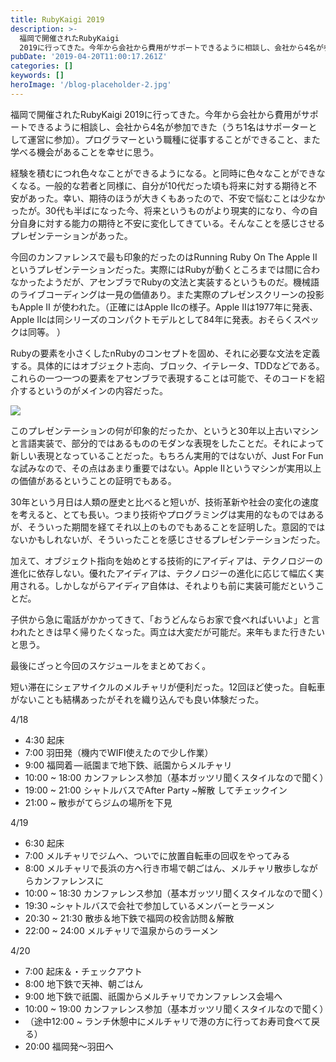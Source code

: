 ```yaml
---
title: RubyKaigi 2019
description: >-
  福岡で開催されたRubyKaigi
  2019に行ってきた。今年から会社から費用がサポートできるように相談し、会社から4名が参加できた（うち1名はサポーターとして運営に参加）。プログラマーという職種に従事することができること、また学べる機会があることを幸せに思う。
pubDate: '2019-04-20T11:00:17.261Z'
categories: []
keywords: []
heroImage: '/blog-placeholder-2.jpg'
---
```


福岡で開催されたRubyKaigi 2019に行ってきた。今年から会社から費用がサポートできるように相談し、会社から4名が参加できた（うち1名はサポーターとして運営に参加）。プログラマーという職種に従事することができること、また学べる機会があることを幸せに思う。

経験を積むにつれ色々なことができるようになる。と同時に色々なことができなくなる。一般的な若者と同様に、自分が10代だった頃も将来に対する期待と不安があった。幸い、期待のほうが大きくもあったので、不安で悩むことは少なかったが。30代も半ばになった今、将来というものがより現実的になり、今の自分自身に対する能力の期待と不安に変化してきている。そんなことを感じさせるプレゼンテーションがあった。

今回のカンファレンスで最も印象的だったのはRunning Ruby On The Apple IIというプレゼンテーションだった。実際にはRubyが動くところまでは間に合わなかったようだが、アセンブラでRubyの文法と実装するというものだ。機械語のライブコーディングは一見の価値あり。また実際のプレゼンスクリーンの投影もApple II が使われた。（正確にはApple IIcの様子。Apple IIは1977年に発表、Apple IIcは同シリーズのコンパクトモデルとして84年に発表。おそらくスペックは同等。 ）

Rubyの要素を小さくしたnRubyのコンセプトを固め、それに必要な文法を定義する。具体的にはオブジェクト志向、ブロック、イテレータ、TDDなどである。これらの一つ一つの要素をアセンブラで表現することは可能で、そのコードを紹介するというのがメインの内容だった。

![](/img/1__9wxLuDB96ce__szMlfna5Kw.jpeg)

このプレゼンテーションの何が印象的だったか、というと30年以上古いマシンと言語実装で、部分的ではあるもののモダンな表現をしたことだ。それによって新しい表現となっていることだった。もちろん実用的ではないが、Just For Funな試みなので、その点はあまり重要ではない。Apple IIというマシンが実用以上の価値があるということの証明でもある。

30年という月日は人類の歴史と比べると短いが、技術革新や社会の変化の速度を考えると、とても長い。つまり技術やプログラミングは実用的なものではあるが、そういった期間を経てそれ以上のものでもあることを証明した。意図的ではないかもしれないが、そういったことを感じさせるプレゼンテーションだった。

加えて、オブジェクト指向を始めとする技術的にアイディアは、テクノロジーの進化に依存しない。優れたアイディアは、テクノロジーの進化に応じて幅広く実用される。しかしながらアイディア自体は、それよりも前に実装可能だということだ。

子供から急に電話がかかってきて、「おうどんならお家で食べればいいよ」と言われたときは早く帰りたくなった。両立は大変だが可能だ。来年もまた行きたいと思う。

最後にざっと今回のスケジュールをまとめておく。

短い滞在にシェアサイクルのメルチャリが便利だった。12回ほど使った。自転車がないことも結構あったがそれを織り込んでも良い体験だった。

4/18

*   4:30 起床
*   7:00 羽田発（機内でWIFI使えたので少し作業）
*   9:00 福岡着 — 祇園まで地下鉄、祇園からメルチャリ
*   10:00 ~ 18:00 カンファレンス参加（基本ガッツリ聞くスタイルなので聞く）
*   19:00 ~ 21:00 シャトルバスでAfter Party ~解散 してチェックイン
*   21:00 ~ 散歩がてらジムの場所を下見

4/19

*   6:30 起床
*   7:00 メルチャリでジムへ、ついでに放置自転車の回収をやってみる
*   8:00 メルチャリで長浜の方へ行き市場で朝ごはん、メルチャリ散歩しながらカンファレンスに
*   10:00 ~ 18:30 カンファレンス参加（基本ガッツリ聞くスタイルなので聞く）
*   19:30 ~シャトルバスで会社で参加しているメンバーとラーメン
*   20:30 ~ 21:30 散歩＆地下鉄で福岡の校舎訪問＆解散
*   22:00 ~ 24:00 メルチャリで温泉からのラーメン

4/20

*   7:00 起床＆・チェックアウト
*   8:00 地下鉄で天神、朝ごはん
*   9:00 地下鉄で祇園、祇園からメルチャリでカンファレンス会場へ
*   10:00 ~ 19:00 カンファレンス参加（基本ガッツリ聞くスタイルなので聞く）
*   （途中12:00 ~ ランチ休憩中にメルチャリで港の方に行ってお寿司食べて戻る）
*   20:00 福岡発〜羽田へ
